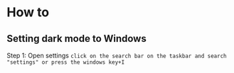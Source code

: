 # How to
## Setting dark mode to Windows

Step 1: Open settings
``
click on the search bar on the taskbar and search "settings" or press the windows key+I
``
